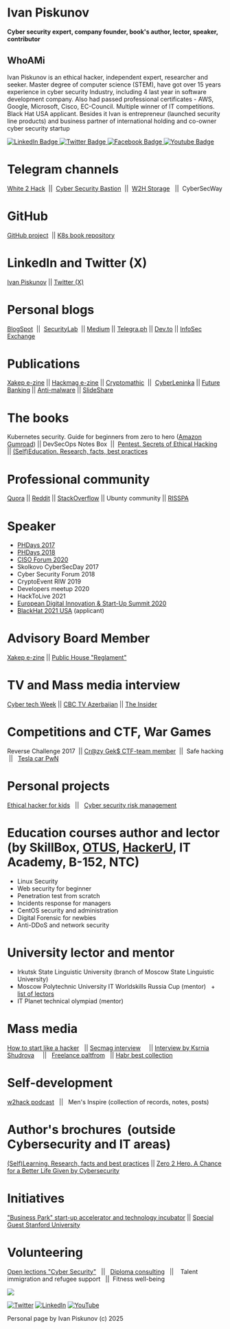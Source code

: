 # Ivan Piskunov
**Cyber security expert, company founder, book's author, lector, speaker, contributor**

## WhoAMi
Ivan Piskunov is an ethical hacker, independent expert, researcher and seeker. Master degree of computer science (STEM), have got over 15 years experience in cyber security Industry, including 4 last year in software development company. Also had passed professional certificates - AWS, Google, Microsoft, Cisco, EC-Council.  Multiple winner of IT competitions. Black Hat USA applicant. Besides it Ivan is entrepreneur (launched security line products) and business partner of international holding and co-owner cyber security startup

<div id="badges">
  <a href="https://www.linkedin.com/in/ivan-piskunov">
    <img src="https://img.shields.io/badge/LinkedIn-blue?style=for-the-badge&logo=linkedin&logoColor=white" alt="LinkedIn Badge"/>
  </a>
  <a href="https://twitter.com/Ivanpiskunov14">
    <img src="https://img.shields.io/badge/Twitter-blue?style=for-the-badge&logo=twitter&logoColor=white" alt="Twitter Badge"/>
  </a>
   <a href="https://www.facebook.com/iv14piskunov">
    <img src="https://img.shields.io/badge/Facebook-blue?style=for-the-badge&logo=facebook=blue" alt="Facebook Badge"/>
  </a>
  <a href="https://www.youtube.com/channel/UC3eh6dBcJGXwCVT4n9XxFBQ/videos">
    <img src="https://img.shields.io/badge/YouTube-red?style=for-the-badge&logo=youtube&logoColor=white" alt="Youtube Badge"/>
  </a>
</div>


# Telegram channels

[White 2 Hack](https://t.me/w2hack)  ||  [Cyber Security Bastion](https://t.me/+lM-z1s7354Y1NmEy)  ||  [W2H Storage](https://t.me/w2h_storage)   ||  CyberSecWay

# GitHub

[GitHub project](https://github.com/D3One/)   ||    [K8s book repository](https://github.com/IvanPiskunov/K8s_security_book) 

# LinkedIn and Twitter (X)

[Ivan Piskunov](https://www.linkedin.com/in/ivan-piskunov/)     ||      [Twitter (X)](https://x.com/ivanpiskunov14)

# Personal blogs

[BlogSpot](https://ipiskunov.blogspot.com/)  ||  [SecurityLab](http://www.securitylab.ru/blog/personal/Informacionnaya_bezopasnost_v_detalyah/)  ||  [Medium](https://ivanpiskunov.medium.com/) || [Telegra.ph](https://www.google.com/search?q=site%3Atelegra.ph+w2hack&oq=site%3Atelegra.ph+w2hack&aqs=chrome..69i57j69i58.10418j0j4&sourceid=chrome&ie=UTF-8)  ||  [Dev.to](https://dev.to/d3one)  ||  [InfoSec Exchange](https://infosec.exchange/@IvanPiskunov)

# Publications

[Xakep e-zine](https://xakep.ru/author/g14vano/) || [Hackmag e-zine](https://hackmag.com/author/g14vano/) || [Cryptomathic](https://www.cryptomathic.com/news-events/blog/author/ivan-piskunov-guest)  ||  [CyberLeninka](https://cyberleninka.ru/scientist/71597) || [Future Banking](https://futurebanking.ru/profile/17472) || [Anti-malware](https://www.anti-malware.ru/users/%D0%B8%D0%B2%D0%B0%D0%BD-%D0%BF%D0%B8%D1%81%D0%BA%D1%83%D0%BD%D0%BE%D0%B2/publications) || [SlideShare](https://www.slideshare.net/IvanPiskunov/presentations)

# The books

Kubernetes security. Guide for beginners from zero to hero ([Amazon](https://www.amazon.com/Kubernetes-security-Guide-beginners-zero-ebook/dp/B096B934J3) [Gumroad](https://ivan14piskunov.gumroad.com/l/k8security)) || DevSecOps Notes Box  ||  [Pentest. Secrets of Ethical Hacking](https://www.ukazka.ru/catalog/book-pentest-sekrety-etichnogo-vzloma-883006.html)  
||   [(Self)Education. Research, facts, best practices](https://drive.google.com/file/d/1eL66xqc7h2iGw-bXeU1WcgdFSgS1GU-Z/view?usp=sharing) 

# Professional community

[Quora](https://www.quora.com/profile/Ivan-Piskunov-Cyber-Security-Eye) ||  [Reddit](https://www.reddit.com/u/Accomplished-Rub4422) ||  [StackOverflow](https://stackoverflow.com/users/16764760/ivan-cyber-security-eye)  ||   Ubunty community   ||    [RISSPA](https://www.linkedin.com/company/risspa/)

# Speaker  

+ [PHDays 2017](https://www.youtube.com/watch?v=tX6ZOiKrFPQ)
+ [PHDays 2018](https://www.youtube.com/watch?v=uo009iKUT-k)  
+ [CISO Forum 2020](https://www.youtube.com/watch?v=DmxmQ5nYPCg)
+ Skolkovo CyberSecDay 2017
+ Cyber Security Forum 2018 
+ CryptoEvent RIW 2019
+ Developers meetup 2020
+ HackToLive 2021
+ [European Digital Innovation & Start-Up Summit 2020](https://ditech.media/wdw/eudiss/ivan-piskunov/)
+ [BlackHat 2021 USA](https://www.blackhat.com/us-21/) (applicant)

# Advisory Board Member

[Xakep e-zine](https://xakep.ru/)    ||   [Public House "Reglament"](https://reglament.net/editions) 

# TV and Mass media interview

[Cyber tech Week](https://www.youtube.com/watch?v=OFwrpD2rSKk)  || [CBC TV Azerbaijan](https://www.youtube.com/channel/UC0tSbzhYGtLtm8V58t-GT4g)  ||  [The Insider](https://theins.ru/news/268180)

# Competitions and CTF, War Games

Reverse Challenge 2017  ||  [Cr@zy Gek$ CTF-team member](https://ipiskunov.blogspot.com/p/ctf-crazy-geek.html)  ||  Safe hacking  ||   [Tesla car PwN](https://xakep.ru/2017/11/30/zn2017-results/)

# Personal projects

[Ethical hacker for kids](https://sites.google.com/view/hack2you)   ||   [Cyber security risk management](https://sites.google.com/view/risk2sec/)   

# Education courses author and lector (by SkillBox, [OTUS](https://otus.ru/nest/post/803/), [HackerU](https://theoryandpractice.ru/presenters/50192-ivan-piskunov/courses), IT Academy, B-152, NTC)

+ Linux Security  
+ Web security for beginner    
+ Penetration test from scratch     
+ Incidents response for managers   
+ CentOS security and administration    
+ Digital Forensic for newbies  
+ Anti-DDoS and network security  

# University lector and mentor

+ Irkutsk State Linguistic University (branch of Moscow State Linguistic University)  
+ Moscow Polytechnic University IT Worldskills Russia Cup (mentor)   + [list of lectors](https://mospolytech.ru/contest-pps/export_userdata.php)
+ IT Planet technical olympiad (mentor)

# Mass media

[How to start like a hacker](https://www.youtube.com/watch?v=C3nBSxbG5uY)    ||  [Secmag interview](https://securitymedia.org/articles/interview/ivan-piskunov-nezavisimyy-ekspert-kiberbezopasnost-eto-ne-konechnyy-rezultat-a-postoyannyy-protsess.html)      ||   [Interview by Ksrnia Shudrova](https://www.securitylab.ru/blog/personal/shudrova/347951.php)      ||    [Freelance paltfrom](https://freelance.habr.com/freelancers/zelot4)    ||    [Habr best collection](https://habr.com/ru/companies/eaeconsult/articles/731446/)

# Self-development 

[w2hack podcast](https://t.me/w2hack/6197)   ||   Men's Inspire (collection of records, notes, posts)

# Author's brochures  (outside Cybersecurity and IT areas)

[(Self)Learning. Research, facts and best practices](https://lnkd.in/eEm45k8v)      ||      [Zero 2 Hero. A Chance for a Better Life Given by Cybersecurity](https://t.me/w2hack/6793)

# Initiatives

["Business Park" start-up accelerator and technology incubator](https://krokit.org/)     ||     [Special Guest Stanford University](https://www.linkedin.com/posts/ivan-piskunov_%F0%9D%90%92%F0%9D%90%AD%F0%9D%90%9A%F0%9D%90%A7%F0%9D%90%9F%F0%9D%90%A8%F0%9D%90%AB%F0%9D%90%9D-%F0%9D%90%94%F0%9D%90%A7%F0%9D%90%A2%F0%9D%90%AF%F0%9D%90%9E%F0%9D%90%AB%F0%9D%90%AC%F0%9D%90%A2%F0%9D%90%AD%F0%9D%90%B2-%F0%9D%90%82-activity-7263762785786859520-B1Ip/)

# Volunteering

[Open lections "Cyber Security"](https://audit2sec.timepad.ru/event/806007/)   ||   [Diploma consulting](https://t.me/w2hack/185)   ||    Talent immigration and refugee support   ||  Fitness well-being

![](https://lh3.googleusercontent.com/2ESaJD0h7eRGrF4JmnZaLb5ABccsBygOOot6tyGDOIUR1h1H9HKqrFt-KWzEfMFh-_EuQfozW_RE1Dhry-peBlRDADBPNhtwZoKt2Q7wi5XIuUuiOPtfjqLN0SjzL2Qttw=w1280)

[![Twitter](https://ssl.gstatic.com/atari/images/sociallinks/twitter_white_28dp.png)](https://www.google.com/url?q=https%3A%2F%2Ftwitter.com%2Fivanpiskunov14&sa=D&sntz=1&usg=AOvVaw1NYO3xkOxO1mMco-sf5hsD) [![LinkedIn](https://ssl.gstatic.com/atari/images/sociallinks/linkedin_white_28dp.png)](https://www.google.com/url?q=https%3A%2F%2Fwww.linkedin.com%2Fin%2Fivan-piskunov&sa=D&sntz=1&usg=AOvVaw1p9DHTvNyeRKL72sDzSNMP) [![YouTube](https://ssl.gstatic.com/atari/images/sociallinks/youtube_white_28dp.png)](https://www.youtube.com/channel/UC3eh6dBcJGXwCVT4n9XxFBQ/videos)

Personal page by Ivan Piskunov (c) 2025

<!-- Ivan Piskunov, Piskunov, cybersecurity, security, DevSecOps, malware, PHDays, w2hack, USA, EB-1A, NASA, DARPA, Black Hat, AppSec, CISO, Expat, Пискунов, SecOps -->
